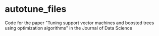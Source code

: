# autotune_files
Code for the paper "Tuning support vector machines and boosted trees using optimization algorithms" in the Journal of Data Science
